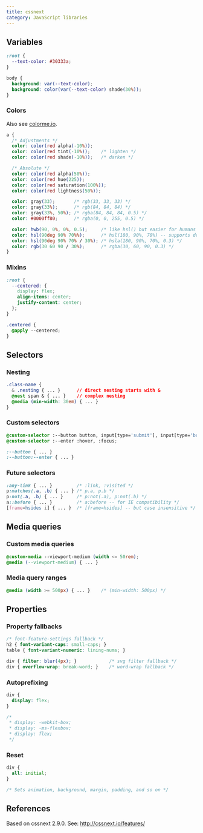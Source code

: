 ```yaml
---
title: cssnext
category: JavaScript libraries
---
```


## Variables

```css
:root {
  --text-color: #30333a;
}

body {
  background: var(--text-color);
  background: color(var(--text-color) shade(30%));
}
```

### Colors

Also see [colorme.io](http://colorme.io/).

```css
a {
  /* Adjustments */
  color: color(red alpha(-10%));
  color: color(red tint(-10%));    /* lighten */
  color: color(red shade(-10%));   /* darken */

  /* Absolute */
  color: color(red alpha(50%));
  color: color(red hue(225));
  color: color(red saturation(100%));
  color: color(red lightness(50%));

  color: gray(33);       /* rgb(33, 33, 33) */
  color: gray(33%);      /* rgb(84, 84, 84) */
  color: gray(33%, 50%); /* rgba(84, 84, 84, 0.5) */
  color: #0000ff80;      /* rgba(0, 0, 255, 0.5) */

  color: hwb(90, 0%, 0%, 0.5);     /* like hsl() but easier for humans */
  color: hsl(90deg 90% 70%%);      /* hsl(180, 90%, 70%) -- supports deg */
  color: hsl(90deg 90% 70% / 30%); /* hsla(180, 90%, 70%, 0.3) */
  color: rgb(30 60 90 / 30%);      /* rgba(30, 60, 90, 0.3) */
}
```

### Mixins

```css
:root {
  --centered: {
    display: flex;
    align-items: center;
    justify-content: center;
  };
}

.centered {
  @apply --centered;
}
```

Selectors
---------

### Nesting

```css
.class-name {
  & .nesting { ... }      // direct nesting starts with &
  @nest span & { ... }    // complex nesting
  @media (min-width: 30em) { ... }
}
```

### Custom selectors

```css
@custom-selector :--button button, input[type='submit'], input[type='button'];
@custom-selector :--enter :hover, :focus;

:--button { ... }
:--button:--enter { ... }
```

### Future selectors

```css
:any-link { ... }         /* :link, :visited */
p:matches(.a, .b) { ... } /* p.a, p.b */
p:not(.a, .b) { ... }     /* p:not(.a), p:not(.b) */
a::before { ... }         /* a:before -- for IE compatibility */
[frame=hsides i] { ... }  /* [frame=hsides] -- but case insensitive */
```

Media queries
-------------

### Custom media queries

```css
@custom-media --viewport-medium (width <= 50rem);
@media (--viewport-medium) { ... }
```

### Media query ranges

```css
@media (width >= 500px) { ... }    /* (min-width: 500px) */
```

Properties
----------

### Property fallbacks

```css
/* font-feature-settings fallback */
h2 { font-variant-caps: small-caps; }
table { font-variant-numeric: lining-nums; }

div { filter: blur(4px); }            /* svg filter fallback */
div { overflow-wrap: break-word; }    /* word-wrap fallback */
```

### Autoprefixing

```css
div {
  display: flex;
}

/*
 * display: -webkit-box;
 * display: -ms-flexbox;
 * display: flex;
 */
```

### Reset

```css
div {
  all: initial;
}

/* Sets animation, background, margin, padding, and so on */
```


## References

Based on cssnext 2.9.0. See: <http://cssnext.io/features/>
